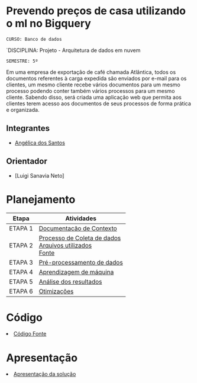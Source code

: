 
# Prevendo preços de casa utilizando o ml no Bigquery

`CURSO: Banco de dados`

`DISCIPLINA: Projeto - Arquitetura de dados em nuvem

`SEMESTRE: 5º`


Em uma empresa de exportação de café chamada Atlântica, todos os documentos referentes à carga expedida são enviados por e-mail para os clientes, um mesmo cliente recebe vários documentos para um mesmo processo podendo conter também vários processos para um mesmo cliente. Sabendo disso, será criada uma aplicação web que permita aos clientes terem acesso aos documentos de seus processos de forma prática e organizada.

## Integrantes <!-- em ordem alfabética -->


* [Angélica dos Santos](https://github.com/Angel-arruda)


## Orientador

* [Luigi Sanavia Neto]

# Planejamento

| Etapa         | Atividades |
|  :----:   | ----------- |
| ETAPA 1         |[Documentação de Contexto](docs/context.md) <br> |
| ETAPA 2         |[Processo de Coleta de dados](docs/template.md) <br> [Arquivos utilizados](docs/template.md) <br> [Fonte](https://www.kaggle.com/competitions/house-prices-advanced-regression-techniques) |
| ETAPA 3         |[Pré-processamento de dados]() |
| ETAPA 4        |[Aprendizagem de máquina]() |
| ETAPA 5         | [Análise dos resultados]() |
| ETAPA 6       | [Otimizações]() |

# Código

<li><a href=""> Código Fonte</a></li>

# Apresentação

<li><a href=""> Apresentação da solução</a></li>

